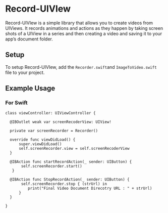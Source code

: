 # Record-UIVIew


Record-UIVIew is a simple library that allows you to create videos from UIViews.  It records animations and actions as they happen by taking screen shots of a UIView in a series and then creating a video and saving it to your app’s document folder.

## Setup
To setup Record-UIVIew, add the `Recorder.swift`and `ImageToVideo.swift` file to your project.


## Example Usage

### For Swift


    class viewController: UIViewController {
    
      @IBOutlet weak var screenRecoderView: UIView!
    
      private var screenRecorder = Recorder()
    
      override func viewDidLoad() {
          super.viewDidLoad()
          self.screenRecorder.view = self.screenRecoderView
      }
    
      @IBAction func startRecordAction(_ sender: UIButton) {
           self.screenRecorder.start()
       }
    
      @IBAction func StopRecordAction(_ sender: UIButton) {
           self.screenRecorder.stop { (strUrl) in
              print("Final Video Document Direcotry URL : " + strUrl)
          }
      }
    
    }


